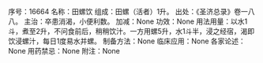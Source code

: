 序号：16664
名称：田螺饮
组成：田螺（活者）1升。
出处：《圣济总录》卷一八八。
主治：卒患消渴，小便利数。
加减：None
功效：None
用法用量：以水1斗，煮至2升，不问食前后，稍稍饮汁。一方用螺5升，水1斗半，浸之经宿，渴即饮浸螺汁，每日1度易水并螺。
制备方法：None
临床应用：None
各家论述：None
用药禁忌：None
附注：None
